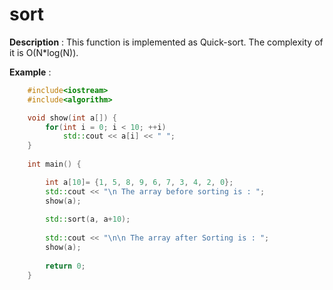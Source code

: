 # sort

**Description** : This function is implemented as Quick-sort. The complexity of it is O(N*log(N)).
  
**Example** :

```cpp
    #include<iostream>
    #include<algorithm>

    void show(int a[]) { 
        for(int i = 0; i < 10; ++i) 
            std::cout << a[i] << " "; 
    } 
  
    int main() {

        int a[10]= {1, 5, 8, 9, 6, 7, 3, 4, 2, 0}; 
        std::cout << "\n The array before sorting is : "; 
        show(a); 
  
        std::sort(a, a+10); 
  
        std::cout << "\n\n The array after Sorting is : "; 
        show(a); 
  
        return 0; 
    } 
```
